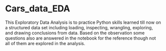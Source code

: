 # Cars_data_EDA
This Exploratory Data Analysis is to practice Python skills learned till now on a structured data set including loading, inspecting, wrangling, exploring, and drawing conclusions from data. 
Based on the observation some questions also are answered in the notebook for the reference though not all of them are explored in the analysis. 
